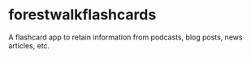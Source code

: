 # forestwalkflashcards
A flashcard app to retain information from podcasts, blog posts, news articles, etc.
